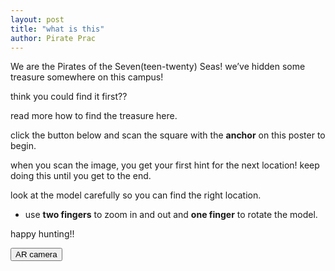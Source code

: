 ```yaml
---
layout: post
title: "what is this"
author: Pirate Prac
---
```


We are the Pirates of the Seven(teen-twenty) Seas! we’ve hidden some treasure somewhere on this campus!

think you could find it first??

read more how to find the treasure here.

click the button below and scan the square with the **anchor** on this poster to begin.

when you scan the image, you get your first hint for the next location! keep doing this until you get to the end.

look at the model carefully so you can find the right location.

- use **two fingers** to zoom in and out and **one finger** to rotate the model.

happy hunting!!

<button type="button" onclick="openTab('ar-camera.html')">AR camera</button>

<script>
function openTab(url) {
const link = document.createElement('a');
link.href = url;
link.target = '\_blank';
document.body.appendChild(link);
link.click();
link.remove();
}
</script>
